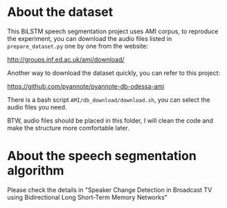 # About the dataset
This BiLSTM speech segmentation project uses AMI corpus, to reproduce the experiment, you can download the audio files listed in `prepare_dataset.py` one by one from the website:

http://groups.inf.ed.ac.uk/ami/download/

Another way to download the dataset quickly, you can refer to this project:

https://github.com/pyannote/pyannote-db-odessa-ami

There is a bash script `AMI/db_download/download.sh`, you can select the audio files you need.

BTW, audio files should be placed in this folder, I will clean the code and make the structure more comfortable later.
# About the speech segmentation algorithm
Please check the details in "Speaker Change Detection in Broadcast TV using Bidirectional Long Short-Term Memory Networks"